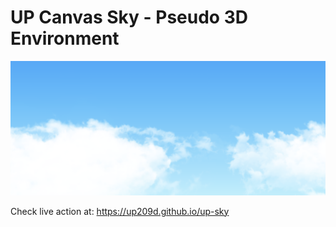 # UP Canvas Sky - Pseudo 3D Environment

<img alt="screenshot" src="https://github.com/up209d/up-sky/blob/main/ss.png?raw=true" />

Check live action at:
https://up209d.github.io/up-sky
